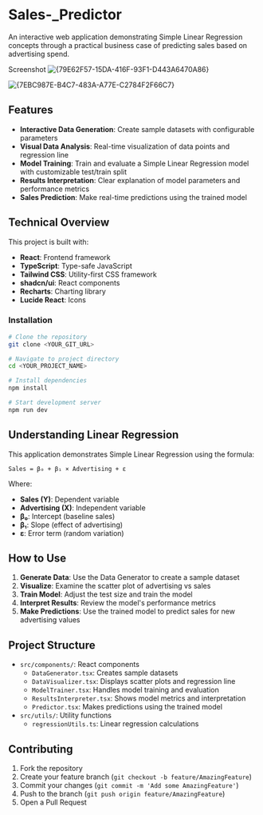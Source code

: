 # Sales-_Predictor

An interactive web application demonstrating Simple Linear Regression concepts through a practical business case of predicting sales based on advertising spend.

Screenshot
![{79E62F57-15DA-416F-93F1-D443A6470A86}](https://github.com/user-attachments/assets/be7ba0e5-f31c-451e-88d0-7fed7dd3589e)

![{7EBC987E-B4C7-483A-A77E-C2784F2F66C7}](https://github.com/user-attachments/assets/5cc2466c-ce3d-4d0c-981b-95e2c919457d)


## Features

- **Interactive Data Generation**: Create sample datasets with configurable parameters
- **Visual Data Analysis**: Real-time visualization of data points and regression line
- **Model Training**: Train and evaluate a Simple Linear Regression model with customizable test/train split
- **Results Interpretation**: Clear explanation of model parameters and performance metrics
- **Sales Prediction**: Make real-time predictions using the trained model

## Technical Overview

This project is built with:

- **React**: Frontend framework
- **TypeScript**: Type-safe JavaScript
- **Tailwind CSS**: Utility-first CSS framework
- **shadcn/ui**: React components
- **Recharts**: Charting library
- **Lucide React**: Icons


### Installation

```sh
# Clone the repository
git clone <YOUR_GIT_URL>

# Navigate to project directory
cd <YOUR_PROJECT_NAME>

# Install dependencies
npm install

# Start development server
npm run dev
```

## Understanding Linear Regression

This application demonstrates Simple Linear Regression using the formula:

```
Sales = β₀ + β₁ × Advertising + ε
```

Where:
- **Sales (Y)**: Dependent variable
- **Advertising (X)**: Independent variable
- **β₀**: Intercept (baseline sales)
- **β₁**: Slope (effect of advertising)
- **ε**: Error term (random variation)

## How to Use

1. **Generate Data**: Use the Data Generator to create a sample dataset
2. **Visualize**: Examine the scatter plot of advertising vs sales
3. **Train Model**: Adjust the test size and train the model
4. **Interpret Results**: Review the model's performance metrics
5. **Make Predictions**: Use the trained model to predict sales for new advertising values

## Project Structure

- `src/components/`: React components
  - `DataGenerator.tsx`: Creates sample datasets
  - `DataVisualizer.tsx`: Displays scatter plots and regression line
  - `ModelTrainer.tsx`: Handles model training and evaluation
  - `ResultsInterpreter.tsx`: Shows model metrics and interpretation
  - `Predictor.tsx`: Makes predictions using the trained model
- `src/utils/`: Utility functions
  - `regressionUtils.ts`: Linear regression calculations


## Contributing

1. Fork the repository
2. Create your feature branch (`git checkout -b feature/AmazingFeature`)
3. Commit your changes (`git commit -m 'Add some AmazingFeature'`)
4. Push to the branch (`git push origin feature/AmazingFeature`)
5. Open a Pull Request

